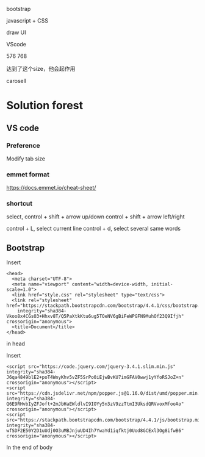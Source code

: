 bootstrap 

javascript + CSS

draw UI

VScode

576 768

达到了这个size，他会起作用

carosell

# Solution forest

## VS code

### Preference
Modify tab size

### emmet format
https://docs.emmet.io/cheat-sheet/

### shortcut
select, control + shift + arrow up/down
control + shift + arrow left/right

control + L, select current line
control + d, select several same words

## Bootstrap

Insert
~~~
<head>
  <meta charset="UTF-8">
  <meta name="viewport" content="width=device-width, initial-scale=1.0">
  <link href="style.css" rel="stylesheet" type="text/css">
  <link rel="stylesheet" href="https://stackpath.bootstrapcdn.com/bootstrap/4.4.1/css/bootstrap.min.css"
    integrity="sha384-Vkoo8x4CGsO3+Hhxv8T/Q5PaXtkKtu6ug5TOeNV6gBiFeWPGFN9MuhOf23Q9Ifjh" crossorigin="anonymous">
  <title>Document</title>
</head>
~~~
in head

Insert 
~~~
<script src="https://code.jquery.com/jquery-3.4.1.slim.min.js" integrity="sha384-J6qa4849blE2+poT4WnyKhv5vZF5SrPo0iEjwBvKU7imGFAV0wwj1yYfoRSJoZ+n" crossorigin="anonymous"></script>
<script src="https://cdn.jsdelivr.net/npm/popper.js@1.16.0/dist/umd/popper.min.js" integrity="sha384-Q6E9RHvbIyZFJoft+2mJbHaEWldlvI9IOYy5n3zV9zzTtmI3UksdQRVvoxMfooAo" crossorigin="anonymous"></script>
<script src="https://stackpath.bootstrapcdn.com/bootstrap/4.4.1/js/bootstrap.min.js" integrity="sha384-wfSDF2E50Y2D1uUdj0O3uMBJnjuUD4Ih7YwaYd1iqfktj0Uod8GCExl3Og8ifwB6" crossorigin="anonymous"></script>
~~~
In the end of body
